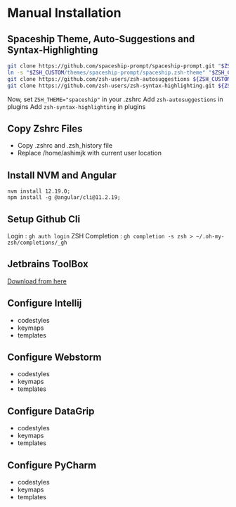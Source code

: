 # Manual Installation


## Spaceship Theme, Auto-Suggestions and Syntax-Highlighting
```sh
git clone https://github.com/spaceship-prompt/spaceship-prompt.git "$ZSH_CUSTOM/themes/spaceship-prompt" --depth=1;
ln -s "$ZSH_CUSTOM/themes/spaceship-prompt/spaceship.zsh-theme" "$ZSH_CUSTOM/themes/spaceship.zsh-theme";
git clone https://github.com/zsh-users/zsh-autosuggestions ${ZSH_CUSTOM}/plugins/zsh-autosuggestions;
git clone https://github.com/zsh-users/zsh-syntax-highlighting.git ${ZSH_CUSTOM}/plugins/zsh-syntax-highlighting;
```

Now, set `ZSH_THEME="spaceship"` in your .zshrc
Add `zsh-autosuggestions` in plugins
Add `zsh-syntax-highlighting` in plugins


## Copy Zshrc Files
- Copy .zshrc and .zsh_history file
- Replace /home/ashimjk with current user location


## Install NVM and Angular
```
nvm install 12.19.0;
npm install -g @angular/cli@11.2.19;
```


## Setup Github Cli
Login : `gh auth login`
ZSH Completion : `gh completion -s zsh > ~/.oh-my-zsh/completions/_gh`


## Jetbrains ToolBox
[Download from here](https://www.jetbrains.com/toolbox-app/)


## Configure Intellij
- codestyles
- keymaps
- templates


## Configure Webstorm
- codestyles
- keymaps
- templates


## Configure DataGrip
- codestyles
- keymaps
- templates


## Configure PyCharm
- codestyles
- keymaps
- templates
